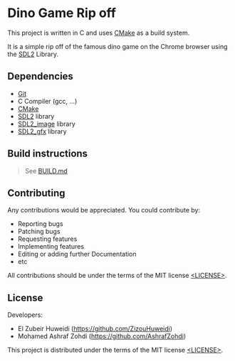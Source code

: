 # Dino Game Rip off

This project is written in C and uses [CMake][] as a build system.<br>

It is a simple rip off of the famous dino game on the Chrome browser using the [SDL2][SDL] Library.

## Dependencies

- [Git][]
- C Compiler (gcc, ...)
- [CMake][]
- [SDL2][SDL] library
- [SDL2_image][] library
- [SDL2_gfx][] library


## Build instructions

> See [BUILD.md](BUILD.md)

## Contributing

Any contributions would be appreciated. You could contribute by:

- Reporting bugs
- Patching bugs
- Requesting features
- Implementing features
- Editing or adding further Documentation 
- etc

All contributions should be under the terms of the MIT license [&lt;LICENSE&gt;](LICENSE).
## License

Developers: 
- El Zubeir Huweidi (https://github.com/ZizouHuweidi)
- Mohamed Ashraf Zohdi (https://github.com/AshrafZohdi)


This project is distributed under the terms of the MIT license
[&lt;LICENSE&gt;](LICENSE).

[SDL]: https://www.libsdl.org
[CMake]: https://cmake.org
[Git]: https://git-scm.com
[SDL2_image]: https://www.libsdl.org/projects/SDL_image
[SDL2_ttf]: https://www.libsdl.org/projects/SDL_ttf
[SDL2_net]: https://www.libsdl.org/projects/SDL_net
[SDL2_mixer]: https://www.libsdl.org/projects/SDL_mixer
[SDL2_gfx]: http://www.ferzkopp.net/wordpress/2016/01/02/sdl_gfx-sdl2_gfx
[CCBY]: http://creativecommons.org/licenses/by/4.0/
